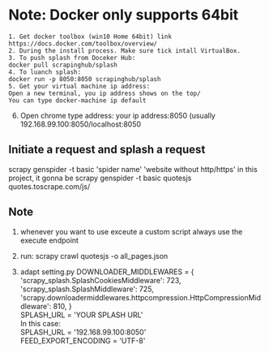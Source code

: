 # Note: Docker only supports 64bit

	1. Get docker toolbox (win10 Home 64bit) link https://docs.docker.com/toolbox/overview/
	2. During the install process. Make sure tick intall VirtualBox. 
	3. To push splash from Doceker Hub:
	docker pull scrapinghub/splash
	4. To luanch splash:
	docker run -p 8050:8050 scrapinghub/splash
	5. Get your virtual machine ip address:
	Open a new terminal, you ip address shows on the top/
	You can type docker-machine ip default
  6. Open chrome type address: your ip address:8050 (usually 192.168.99.100:8050/localhost:8050
  
## Initiate a request and splash a request
scrapy genspider -t basic 'spider name' 'website without http/https'
in this project, it gonna be 
scrapy genspider -t basic quotesjs quotes.toscrape.com/js/

## Note
1. whenever you want to use exceute a custom script always use the execute endpoint
2. run:
scrapy crawl quotesjs -o all_pages.json

3. adapt setting.py
DOWNLOADER_MIDDLEWARES = {
    'scrapy_splash.SplashCookiesMiddleware': 723,
    'scrapy_splash.SplashMiddleware': 725,
    'scrapy.downloadermiddlewares.httpcompression.HttpCompressionMiddleware': 810,
}
<br>SPLASH_URL = 'YOUR SPLASH URL' 
<br>In this case:
<br>SPLASH_URL = '192.168.99.100:8050' 
<br>FEED_EXPORT_ENCODING = 'UTF-8'
